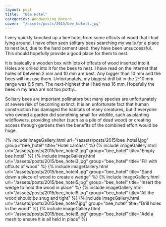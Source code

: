 ```yaml
---
layout: post
title:  "Bee Hotel"
categories: Woodworking Nature
cover:  "/assets/posts/2015/bee_hotel7.jpg"
---
```



I very quickly knocked up a bee hotel from some offcuts of wood that I had lying around. I have often seen solitary bees searching my walls for a place to nest but, due to the hard cement used, they have been unsuccessful. This should hopefully provide a good place for them to nest.

It is basically a wooden box with lots of offcuts of wood inserted into it. Holes are drilled into it for the bees to nest. I have read on the internet that holes of between 2 mm and 10 mm are best. Any bigger than 10 mm and the bees will not use them. Unfortunately, my biggest drill bit in the 2-10 mm range was 6.5 mm. The next-highest that I had was 16 mm. Hopefully the bees in my area are not too portly...

Solitary bees are important pollinators but many species are unfortunately at severe risk of becoming extinct. It is an unfortunate fact that human construction has damaged the habitats of many creatures, but if everyone who owned a garden did something small for wildlife, such as planting wildflowers, providing shelter (such as a pile of dead wood) or creating access through gardens then the benefits of the combined effort would be huge.

{% include imageGallery.html url="/assets/posts/2015/bee_hotel1.jpg" group="bee_hotel" title="Hotel carcass" %}
{% include imageGallery.html url="/assets/posts/2015/bee_hotel2.jpg" group="bee_hotel" title="Empty bee hotel" %}
{% include imageGallery.html url="/assets/posts/2015/bee_hotel3.jpg" group="bee_hotel" title="Fill with offcuts of wood" %}
{% include imageGallery.html url="/assets/posts/2015/bee_hotel4.jpg" group="bee_hotel" title="Sand down a piece of wood to create a wedge" %}
{% include imageGallery.html url="/assets/posts/2015/bee_hotel5.jpg" group="bee_hotel" title="Insert the wedge to hold the wood in place" %}
{% include imageGallery.html url="/assets/posts/2015/bee_hotel6.jpg" group="bee_hotel" title="All the wood should be snug and tight" %}
{% include imageGallery.html url="/assets/posts/2015/bee_hotel7.jpg" group="bee_hotel" title="Drill holes in the wood" %}
{% include imageGallery.html url="/assets/posts/2015/bee_hotel8.jpg" group="bee_hotel" title="Add a mesh to ensure it is all held in place" %}
